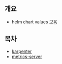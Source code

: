 ## 개요
* helm chart values 모음

## 목차
* [karpenter](./karpenter.gotmpl)
* [metrics-server](./metrics-server.yaml)
